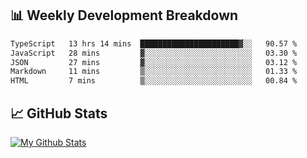## 📊 Weekly Development Breakdown
<!--START_SECTION:waka-->

```txt
TypeScript   13 hrs 14 mins  ██████████████████████▓░░   90.57 %
JavaScript   28 mins         ▓░░░░░░░░░░░░░░░░░░░░░░░░   03.30 %
JSON         27 mins         ▓░░░░░░░░░░░░░░░░░░░░░░░░   03.12 %
Markdown     11 mins         ▒░░░░░░░░░░░░░░░░░░░░░░░░   01.33 %
HTML         7 mins          ▒░░░░░░░░░░░░░░░░░░░░░░░░   00.84 %
```

<!--END_SECTION:waka-->

## 📈 GitHub Stats
[![My Github Stats](https://github-readme-stats.vercel.app/api?username=triagung128&show_icons=true&hide=contribs,issues&count_private=true&theme=tokyonight)](https://github.com/triagung128)

<!-- [![Top Langs](https://github-readme-stats.vercel.app/api/top-langs/?username=triagung128&layout=compact)](https://github.com/triagung128) -->
